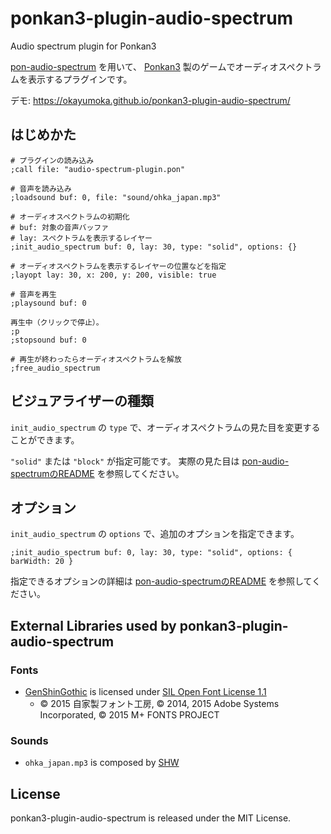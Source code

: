 # ponkan3-plugin-audio-spectrum
Audio spectrum plugin for Ponkan3

[pon-audio-spectrum](https://github.com/okayumoka/pon-audio-spectrum) を用いて、
[Ponkan3](https://github.com/okayumoka/ponkan3) 製のゲームでオーディオスペクトラムを表示するプラグインです。

デモ: https://okayumoka.github.io/ponkan3-plugin-audio-spectrum/

## はじめかた

```plain
# プラグインの読み込み
;call file: "audio-spectrum-plugin.pon"

# 音声を読み込み
;loadsound buf: 0, file: "sound/ohka_japan.mp3"

# オーディオスペクトラムの初期化
# buf: 対象の音声バッファ
# lay: スペクトラムを表示するレイヤー
;init_audio_spectrum buf: 0, lay: 30, type: "solid", options: {}

# オーディオスペクトラムを表示するレイヤーの位置などを指定
;layopt lay: 30, x: 200, y: 200, visible: true

# 音声を再生
;playsound buf: 0

再生中（クリックで停止）。
;p
;stopsound buf: 0

# 再生が終わったらオーディオスペクトラムを解放
;free_audio_spectrum
```

## ビジュアライザーの種類

`init_audio_spectrum` の `type` で、オーディオスペクトラムの見た目を変更することができます。

`"solid"` または `"block"` が指定可能です。
実際の見た目は
[pon-audio-spectrumのREADME](https://github.com/okayumoka/pon-audio-spectrum#%E3%83%93%E3%82%B8%E3%83%A5%E3%82%A2%E3%83%A9%E3%82%A4%E3%82%B6%E3%83%BC%E3%81%AE%E7%A8%AE%E9%A1%9E)
を参照してください。

## オプション

`init_audio_spectrum` の `options` で、追加のオプションを指定できます。

```plain
;init_audio_spectrum buf: 0, lay: 30, type: "solid", options: { barWidth: 20 }
```

指定できるオプションの詳細は
[pon-audio-spectrumのREADME](https://github.com/okayumoka/pon-audio-spectrum#%E3%82%AA%E3%83%97%E3%82%B7%E3%83%A7%E3%83%B3)
を参照してください。

## External Libraries used by ponkan3-plugin-audio-spectrum

### Fonts

- [GenShinGothic](http://jikasei.me/font/genshin/) is licensed under [SIL Open Font License 1.1](http://scripts.sil.org/OFL)
  - © 2015 自家製フォント工房, © 2014, 2015 Adobe Systems Incorporated, © 2015 M+ FONTS PROJECT

### Sounds

- `ohka_japan.mp3` is composed by [SHW](http://shw.in)

## License

ponkan3-plugin-audio-spectrum is released under the MIT License.
